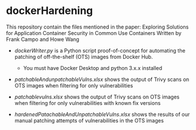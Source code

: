 # dockerHardening
This repository contain the files mentioned in the paper: Exploring Solutions for Application Container Security in Common Use Containers 
Written by Frank Campo and Howe Wang

* _dockerWriter.py_ is a Python script proof-of-concept for automating the patching of off-the-shelf (OTS) images from Docker Hub.
  * You must have Docker Desktop and python 3.x.x installed
 
* _patchableAndunpatchableVulns.xlsx_ shows the output of Trivy scans on OTS images when filtering for only vulnerabilities

* _patchablevulns.xlsx_ shows the output of Trivy scans on OTS images when filtering for only vulnerabilities with known fix versions
 
* _hardenedPatachableAndUnpatchableVulns.xlsx_ shows the results of our manual patching attempts of vulnerabilities in the OTS images
